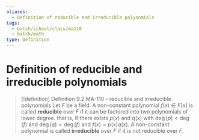 ```yaml
---
aliases:
  - Definition of reducible and irreducible polynomials
tags:
  - batch/school/class/ma110
  - batch/math
type: Definition
---
```

# Definition of reducible and irreducible polynomials

> [!definition] Definition 9.2 MA-110 - reducible and irreducible polynomials
> Let $F$ be a field. A non-constant polynomial $f(x) \in F[x]$ is called **reducible** over $F$ if it can be factored into two polynomials of lower degree. that is, if there exists $p(x)$ and $q(x)$ with $\deg(p)<\deg(f)$ and $\deg(q)<\deg(f)$ and $f(x)=p(x)q(x)$. A non-constant polynomial is called **irreducible** over $F$ if it is not reducible over $F$.

